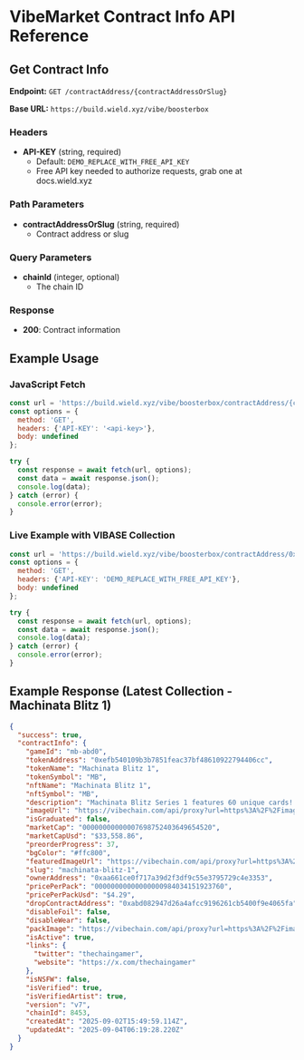 # VibeMarket Contract Info API Reference

## Get Contract Info

**Endpoint:** `GET /contractAddress/{contractAddressOrSlug}`

**Base URL:** `https://build.wield.xyz/vibe/boosterbox`

### Headers
- **API-KEY** (string, required)
  - Default: `DEMO_REPLACE_WITH_FREE_API_KEY`
  - Free API key needed to authorize requests, grab one at docs.wield.xyz

### Path Parameters
- **contractAddressOrSlug** (string, required)
  - Contract address or slug

### Query Parameters
- **chainId** (integer, optional)
  - The chain ID

### Response
- **200**: Contract information

## Example Usage

### JavaScript Fetch
```javascript
const url = 'https://build.wield.xyz/vibe/boosterbox/contractAddress/{contractAddressOrSlug}';
const options = {
  method: 'GET', 
  headers: {'API-KEY': '<api-key>'}, 
  body: undefined
};

try {
  const response = await fetch(url, options);
  const data = await response.json();
  console.log(data);
} catch (error) {
  console.error(error);
}
```

### Live Example with VIBASE Collection
```javascript
const url = 'https://build.wield.xyz/vibe/boosterbox/contractAddress/0xd7a31e9b9e8a674bc52ca75561ad9b37f522714c?chainId=8453';
const options = {
  method: 'GET',
  headers: {'API-KEY': 'DEMO_REPLACE_WITH_FREE_API_KEY'},
  body: undefined
};

try {
  const response = await fetch(url, options);
  const data = await response.json();
  console.log(data);
} catch (error) {
  console.error(error);
}
```

## Example Response (Latest Collection - Machinata Blitz 1)

```json
{
  "success": true,
  "contractInfo": {
    "gameId": "mb-abd0",
    "tokenAddress": "0xefb540109b3b7851feac37bf48610922794406cc",
    "tokenName": "Machinata Blitz 1",
    "tokenSymbol": "MB",
    "nftName": "Machinata Blitz 1",
    "nftSymbol": "MB",
    "description": "Machinata Blitz Series 1 features 60 unique cards! Pulling an epic, legendary or mythic will grant you access to one of three skins in the turn-based tactics game, Machinata Blitz, live on farcaster and base app!",
    "imageUrl": "https://vibechain.com/api/proxy?url=https%3A%2F%2Fimagedelivery.net%2Fg4iQ0bIzMZrjFMgjAnSGfw%2F134be981-c718-48c4-660b-6a5b486c4400%2Fpublic",
    "isGraduated": false,
    "marketCap": "00000000000007698752403649654520",
    "marketCapUsd": "$33,558.86",
    "preorderProgress": 37,
    "bgColor": "#ffc800",
    "featuredImageUrl": "https://vibechain.com/api/proxy?url=https%3A%2F%2Fimagedelivery.net%2Fg4iQ0bIzMZrjFMgjAnSGfw%2F134be981-c718-48c4-660b-6a5b486c4400%2Fpublic",
    "slug": "machinata-blitz-1",
    "ownerAddress": "0xaa661ce0f717a39d2f3df9c55e3795729c4e3353",
    "pricePerPack": "00000000000000000984034151923760",
    "pricePerPackUsd": "$4.29",
    "dropContractAddress": "0xabd082947d26a4afcc9196261cb5400f9e4065fa",
    "disableFoil": false,
    "disableWear": false,
    "packImage": "https://vibechain.com/api/proxy?url=https%3A%2F%2Fimagedelivery.net%2Fg4iQ0bIzMZrjFMgjAnSGfw%2Fc9e8364e-98b9-456b-3f14-b75aa293a500%2Fpublic",
    "isActive": true,
    "links": {
      "twitter": "thechaingamer",
      "website": "https://x.com/thechaingamer"
    },
    "isNSFW": false,
    "isVerified": true,
    "isVerifiedArtist": true,
    "version": "v7",
    "chainId": 8453,
    "createdAt": "2025-09-02T15:49:59.114Z",
    "updatedAt": "2025-09-04T06:19:28.220Z"
  }
}
```